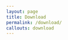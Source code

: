 ```yaml
---
layout: page
title: Download
permalink: /download/
callouts: download
---
```



<!--

Click [here][2] to **download the latest version** of PMCTrack.

If you are using PMCTrack, **please cite our [work][3]**.

**Build instructions** can be found [here][4]



[1]: https://github.com/jcsaezal/pmctrack
[2]: https://github.com/jcsaezal/pmctrack/archive/master.zip "Download PMCTrack"
[3]: /about-us/#publications
[4]: /install

-->